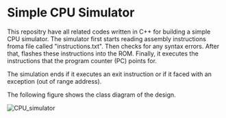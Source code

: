# Simple CPU Simulator

This repositry have all related codes written in C++ for building
a simple CPU simulator. The simulator first starts reading assembly
instructions froma file called "instructions.txt". Then checks for
any syntax errors. After that, flashes these instructions into the 
ROM. Finally, it executes the instructions that the program counter
(PC) points for.

The simulation ends if it executes an exit instruction or if it faced
with an exception (out of range address).

The following figure shows the class diagram of the design.

![CPU_simulator](https://github.com/user-attachments/assets/45039993-179b-41f4-8ed0-0278040d1e4f)
